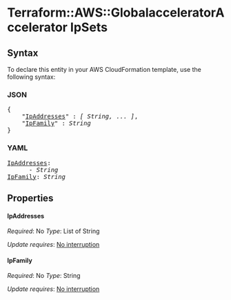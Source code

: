 # Terraform::AWS::GlobalacceleratorAccelerator IpSets

## Syntax

To declare this entity in your AWS CloudFormation template, use the following syntax:

### JSON

<pre>
{
    "<a href="#ipaddresses" title="IpAddresses">IpAddresses</a>" : <i>[ String, ... ]</i>,
    "<a href="#ipfamily" title="IpFamily">IpFamily</a>" : <i>String</i>
}
</pre>

### YAML

<pre>
<a href="#ipaddresses" title="IpAddresses">IpAddresses</a>: <i>
      - String</i>
<a href="#ipfamily" title="IpFamily">IpFamily</a>: <i>String</i>
</pre>

## Properties

#### IpAddresses

_Required_: No
_Type_: List of String

_Update requires_: [No interruption](https://docs.aws.amazon.com/AWSCloudFormation/latest/UserGuide/using-cfn-updating-stacks-update-behaviors.html#update-no-interrupt)

#### IpFamily

_Required_: No
_Type_: String

_Update requires_: [No interruption](https://docs.aws.amazon.com/AWSCloudFormation/latest/UserGuide/using-cfn-updating-stacks-update-behaviors.html#update-no-interrupt)

